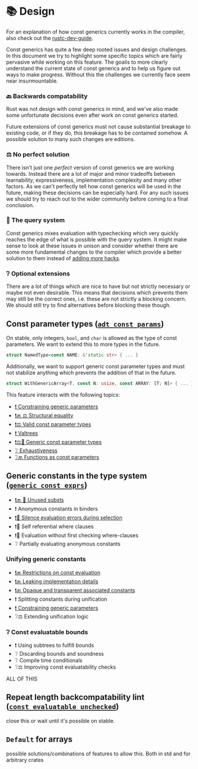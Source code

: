 # 📚 Design

For an explanation of how const generics currently works in the compiler,
also check out the [rustc-dev-guide](https://rustc-dev-guide.rust-lang.org/constants.html).

Const generics has quite a few deep rooted issues and design challenges.
In this document we try to highlight some specific topics which are fairly
pervasive while working on this feature.
The goalis to more clearly understand the
current state of const generics and to help us figure out ways to
make progress. Without this the challenges we currently face seem
near insurmountable.

### 🔙 Backwards compatability

Rust was not design with const generics in mind, and we've also made
some unfortunate decisions even after work on const generics started.

Future extensions of const generics must not cause substantial breakage
to existing code, or if they do, this breakage has to be contained somehow.
A possible solution to many such changes are editions.

### ⚖️ No perfect solution

There isn't just one *perfect* version of const generics we are working towards.
Instead there are a lot of major and minor tradeoffs between learnability, expressiveness,
implementation complexity and many other factors. As we can't perfectly tell how
const generics will be used in the future, making these decisions can be especially
hard. For any such issues we should try to reach out to the wider community before
coming to a final conclusion.

### 🔄 The query system

Const generics mixes evaluation with typechecking which very quickly reaches the edge
of what is possible with the query system. It might make sense to look at these issues in
unison and consider whether there are some more fundamental changes to the compiler which
provide a better solution to them instead of [adding more hacks](https://doc.rust-lang.org/nightly/nightly-rustc/rustc_middle/ty/struct.WithOptConstParam.html).

### ❔ Optional extensions

There are a lot of things which are nice to have but not strictly necessary or maybe not even
desirable. This means that decisions which prevents them may still be the correct ones,
i.e. these are not strictly a blocking concern.
We should still try to find alternatives before blocking these though.

## Const parameter types ([`adt_const_params`](https://github.com/rust-lang/rust/issues/95174))

On stable, only integers, `bool`, and `char` is allowed as the type of const parameters.
We want to extend this to more types in the future.
```rust
struct NamedType<const NAME: &'static str> { ... }
```

Additionally, we want to support generic const parameter types and must not stabilize anything
which prevents the addition of that in the future.
```rust
struct WithGenericArray<T, const N: usize, const ARRAY: [T; N]> { ... }
```

This feature interacts with the following topics:

- [❗ Constraining generic parameters](./constraining-generic-parameters.md)
- [❗🔙 ⚖️ Structural equality](./structural-equality.md)
- [❗⚖️ Valid const parameter types](./valid-const-parameter-types.md)
- [❗ Valtrees](./valtrees.md)
- [❗⚖️🔄 Generic const parameter types](./generic-const-param-types.md)
- [❔ Exhaustiveness](./design/exhaustiveness.md)
- [❔🔙 Functions as const parameters](./functions-as-const-parameters.md)

## Generic constants in the type system ([`generic_const_exprs`](https://github.com/rust-lang/rust/issues/76560))

- [❗🔙 🔄 Unused substs](./unused-substs.md)
- ❗ Anonymous constants in binders
- [❗🔄 Silence evaluation errors during selection](./eval-errors-during-selection.md)
- ❗🔄 Self referential where clauses
- ❗🔄 Evaluation without first checking where-clauses
- ❔ Partially evaluating anonymous constants
### Unifying generic constants

- [❗🔙 Restrictions on const evaluation](./const-eval-requirements.md)
- [❗🔙 Leaking implementation details](./leaking-implementation-details.md)
- [❗🔙 Opaque and transparent associated constants](./opaque-and-transparent-assoc-consts.md)
- ❗ Splitting constants during unification
- [❗ Constraining generic parameters](./constraining-generic-parameters.md)
- ❔⚖️ Extending unification logic

### ❔ Const evaluatable bounds

- ❗ Using subtrees to fulfill bounds
- ❔ Discarding bounds and soundness
- ❔ Compile time conditionals
- ❔⚖️ Improving const evaluatability checks

ALL OF THIS

## Repeat length backcompatability lint ([`const_evaluatable_unchecked`](https://github.com/rust-lang/rust/issues/76200))

close this or wait until it's possible on stable.

## `Default` for arrays

possible solutions/combinations of features to allow this. Both in std and for arbitrary crates

